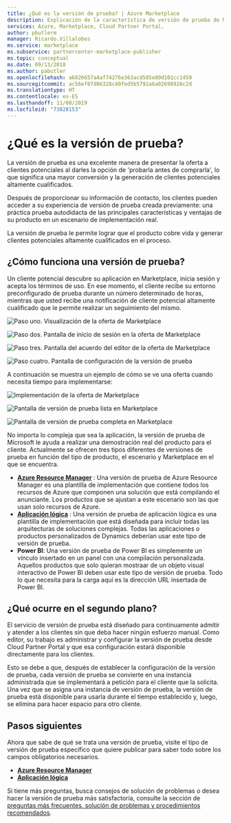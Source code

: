 ```yaml
---
title: ¿Qué es la versión de prueba? | Azure Marketplace
description: Explicación de la característica de versión de prueba de Marketplace
services: Azure, Marketplace, Cloud Partner Portal,
author: pbutlerm
manager: Ricardo.Villalobos
ms.service: marketplace
ms.subservice: partnercenter-marketplace-publisher
ms.topic: conceptual
ms.date: 09/13/2018
ms.author: pabutler
ms.openlocfilehash: a6826657a4af74276e363acd585e80d101cc1459
ms.sourcegitcommit: ac56ef07d86328c40fed5b5792a6a02698926c2d
ms.translationtype: HT
ms.contentlocale: es-ES
ms.lasthandoff: 11/08/2019
ms.locfileid: "73828153"
---
```

<a name="what-is-test-drive"></a>¿Qué es la versión de prueba?
===================

La versión de prueba es una excelente manera de presentar la oferta a clientes potenciales al darles la opción de \'probarla antes de comprarla\', lo que significa una mayor conversión y la generación de clientes potenciales altamente cualificados.

Después de proporcionar su información de contacto, los clientes pueden acceder a su experiencia de versión de prueba creada previamente: una práctica prueba autodidacta de las principales características y ventajas de su producto en un escenario de implementación real.

La versión de prueba le permite lograr que el producto cobre vida y generar clientes potenciales altamente cualificados en el proceso.

<a name="how-does-a-test-drive-work"></a>¿Cómo funciona una versión de prueba?
---------------------------

Un cliente potencial descubre su aplicación en Marketplace, inicia sesión y acepta los términos de uso. En ese momento, el cliente recibe su entorno preconfigurado de prueba durante un número determinado de horas, mientras que usted recibe una notificación de cliente potencial altamente cualificado que le permite realizar un seguimiento del mismo.

![Paso uno. Visualización de la oferta de Marketplace](./media/what-is-test-drive/step1.png)

![Paso dos. Pantalla de inicio de sesión en la oferta de Marketplace](./media/what-is-test-drive/step1andahalf.png)

![Paso tres. Pantalla del acuerdo del editor de la oferta de Marketplace](./media/what-is-test-drive/step2.png)

![Paso cuatro. Pantalla de configuración de la versión de prueba](./media/what-is-test-drive/step3.png)

A continuación se muestra un ejemplo de cómo se ve una oferta cuando necesita tiempo para implementarse:

![Implementación de la oferta de Marketplace](./media/what-is-test-drive/step4.png)

![Pantalla de versión de prueba lista en Marketplace](./media/what-is-test-drive/step5.png)

![Pantalla de versión de prueba completa en Marketplace](./media/what-is-test-drive/step6.png)

No importa lo compleja que sea la aplicación, la versión de prueba de Microsoft le ayuda a realizar una demostración real del producto para el cliente. Actualmente se ofrecen tres tipos diferentes de versiones de prueba en función del tipo de producto, el escenario y Marketplace en el que se encuentra.

- **[Azure Resource Manager](./azure-resource-manager-test-drive.md)** : Una versión de prueba de Azure Resource Manager es una plantilla de implementación que contiene todos los recursos de Azure que componen una solución que está compilando el anunciante. Los productos que se ajustan a este escenario son las que usan solo recursos de Azure.
- **[Aplicación lógica](./logic-app-test-drive.md)** : Una versión de prueba de aplicación lógica es una plantilla de implementación que está diseñada para incluir todas las arquitecturas de soluciones complejas. Todas las aplicaciones o productos personalizados de Dynamics deberían usar este tipo de versión de prueba.
- **Power BI**: Una versión de prueba de Power BI es simplemente un vínculo insertado en un panel con una compilación personalizada. Aquellos productos que solo quieran mostraar de un objeto visual interactivo de Power BI deben usar este tipo de versión de prueba.
    Todo lo que necesita para la carga aquí es la dirección URL insertada de Power BI.

<a name="what-goes-on-in-the-background"></a>¿Qué ocurre en el segundo plano?
-------------------------------

El servicio de versión de prueba está diseñado para continuamente admitir y atender a los clientes sin que deba hacer ningún esfuerzo manual. Como editor, su trabajo es administrar y configurar la versión de prueba desde Cloud Partner Portal y que esa configuración estará disponible directamente para los clientes.

Esto se debe a que, después de establecer la configuración de la versión de prueba, cada versión de prueba se convierte en una instancia administrada que se implementará a petición para el cliente que la solicita. Una vez que se asigna una instancia de versión de prueba, la versión de prueba está disponible para usarla durante el tiempo establecido y, luego, se elimina para hacer espacio para otro cliente.

<a name="next-steps"></a>Pasos siguientes
----------

Ahora que sabe de qué se trata una versión de prueba, visite el tipo de versión de prueba específico que quiere publicar para saber todo sobre los campos obligatorios necesarios.

- **[Azure Resource Manager](./azure-resource-manager-test-drive.md)**
- **[Aplicación lógica](./logic-app-test-drive.md)**

Si tiene más preguntas, busca consejos de solución de problemas o desea hacer la versión de prueba más satisfactoria, consulte la sección de [preguntas más frecuentes, solución de problemas y procedimientos recomendados](./marketing-and-best-practices.md).
